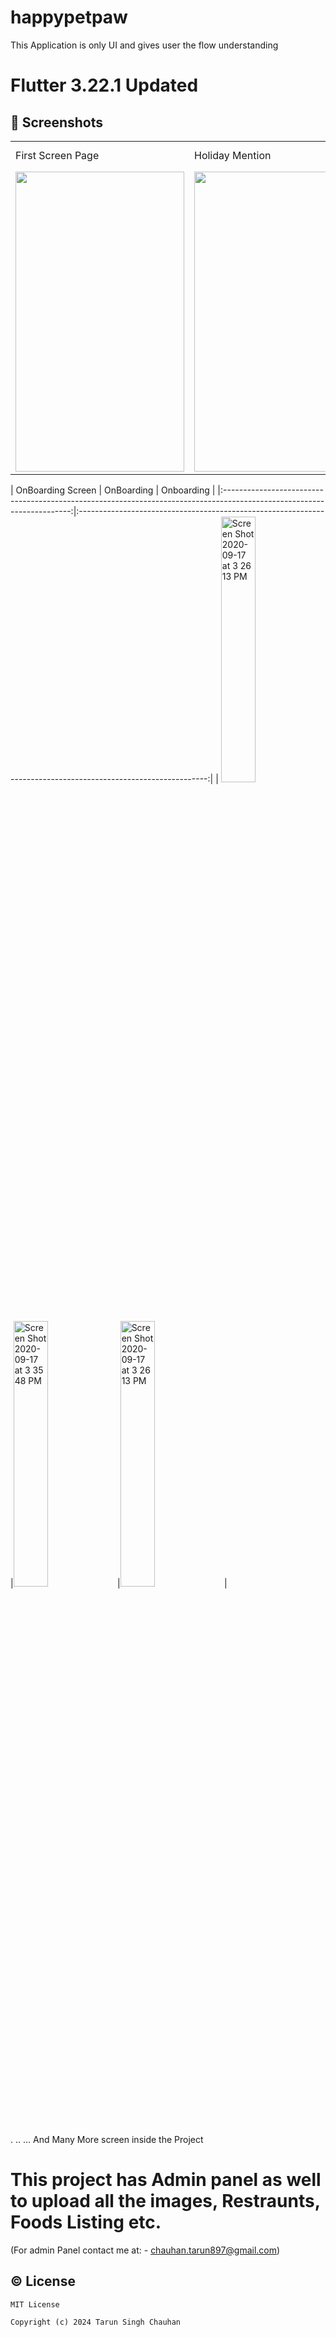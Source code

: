 # happypetpaw

This Application is only UI and gives user the flow understanding
 
# Flutter 3.22.1 Updated

## 📱 Screenshots

<table>
  <tr>
    <td>First Screen Page</td>
     <td>Holiday Mention</td>
     <td>Present day in purple and selected day in pink</td>
  </tr>
  <tr>
    <td><img src="https://github.com/tarunchauhan97/happypetpaw/assets/30916033/6ff82725-3f70-447a-93d8-31067be4df26" width=270 height=480></td>
    <td><img src="https://github.com/tarunchauhan97/happypetpaw/assets/30916033/b7e60adb-2bc8-4cba-a5a5-971db5940973" width=270 height=480></td>
    <td><img src="https://github.com/tarunchauhan97/happypetpaw/assets/30916033/76baf944-3096-4a85-9eeb-063f4579ca44" width=270 height=480></td>
  </tr>
 </table>


|  OnBoarding Screen                                   |                          OnBoarding                                    |   Onboarding                                    |
|:----------------------------------------------------------------------------------------------------------------------:|:--------------------------------------------------------------------------------------------------------------:|
| <img width="33%" alt="Screen Shot 2020-09-17 at 3 26 13 PM" src="https://github.com/tarunchauhan97/happypetpaw/assets/30916033/6ff82725-3f70-447a-93d8-31067be4df26">|<img 
width="33%" alt="Screen Shot 2020-09-17 at 3 35 48 PM" src="https://github.com/tarunchauhan97/happypetpaw/assets/30916033/b7e60adb-2bc8-4cba-a5a5-971db5940973">|<img width="33%" alt="Screen Shot 2020-09-17 at 3 26 13 PM" src="https://github.com/tarunchauhan97/happypetpaw/assets/30916033/76baf944-3096-4a85-9eeb-063f4579ca44">|
 

.
..
...
And Many More screen inside the Project


 
# This project has Admin panel as well to upload all the images, Restraunts, Foods Listing etc.
(For admin Panel contact me at: - chauhan.tarun897@gmail.com)

## © License 

```
MIT License

Copyright (c) 2024 Tarun Singh Chauhan
